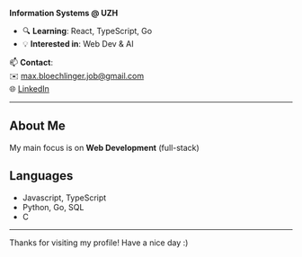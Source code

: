 **Information Systems @ UZH**

- 🔍 **Learning**: React, TypeScript, Go
- 💡 **Interested in**: Web Dev & AI

📫 **Contact**:  
✉️ [max.bloechlinger.job@gmail.com](mailto:max.bloechlinger.job@gmail.com)  
🌐 [LinkedIn](https://www.linkedin.com/in/max-bloechlinger/)


---

## About Me
My main focus is on **Web Development** (full-stack)

## Languages
- Javascript, TypeScript
- Python, Go, SQL
- C

---

Thanks for visiting my profile! Have a nice day :)

